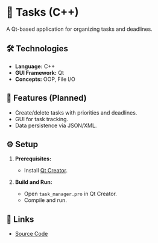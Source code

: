 # 📝 Tasks (C++)

A Qt-based application for organizing tasks and deadlines.

## 🛠️ Technologies

- **Language:** C++
- **GUI Framework:** Qt
- **Concepts:** OOP, File I/O

## 🚀 Features (Planned)

- Create/delete tasks with priorities and deadlines.
- GUI for task tracking.
- Data persistence via JSON/XML.

## ⚙️ Setup

1. **Prerequisites:**

   - Install [Qt Creator](https://www.qt.io/download).

2. **Build and Run:**
   - Open `task_manager.pro` in Qt Creator.
   - Compile and run.

## 🔗 Links

- [Source Code](https://github.com/TeodorVitelaru/University-Projects/tree/main/Task%20Management)
